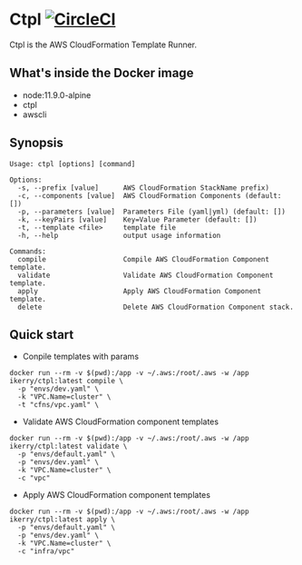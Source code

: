 # Ctpl [![CircleCI](https://circleci.com/gh/wrasdf/ctpl/tree/master.svg?style=svg)](https://circleci.com/gh/wrasdf/ctpl/tree/master)

Ctpl is the AWS CloudFormation‎ Template Runner.

## What's inside the Docker image

- node:11.9.0-alpine
- ctpl
- awscli

## Synopsis

```
Usage: ctpl [options] [command]

Options:
  -s, --prefix [value]      AWS CloudFormation StackName prefix)
  -c, --components [value]  AWS CloudFormation Components (default: [])
  -p, --parameters [value]  Parameters File (yaml|yml) (default: [])
  -k, --keyPairs [value]    Key=Value Parameter (default: [])
  -t, --template <file>     template file
  -h, --help                output usage information

Commands:
  compile                   Compile AWS CloudFormation Component template.
  validate                  Validate AWS CloudFormation Component template.
  apply                     Apply AWS CloudFormation Component template.
  delete                    Delete AWS CloudFormation Component stack.
```

## Quick start

- Conpile templates with params

```
docker run --rm -v $(pwd):/app -v ~/.aws:/root/.aws -w /app ikerry/ctpl:latest compile \
  -p "envs/dev.yaml" \
  -k "VPC.Name=cluster" \
  -t "cfns/vpc.yaml" \
```

- Validate AWS CloudFormation component templates

```
docker run --rm -v $(pwd):/app -v ~/.aws:/root/.aws -w /app ikerry/ctpl:latest validate \
  -p "envs/default.yaml" \
  -p "envs/dev.yaml" \
  -k "VPC.Name=cluster" \
  -c "vpc"
```

- Apply AWS CloudFormation component templates

```
docker run --rm -v $(pwd):/app -v ~/.aws:/root/.aws -w /app ikerry/ctpl:latest apply \
  -p "envs/default.yaml" \
  -p "envs/dev.yaml" \
  -k "VPC.Name=cluster" \
  -c "infra/vpc"
```
